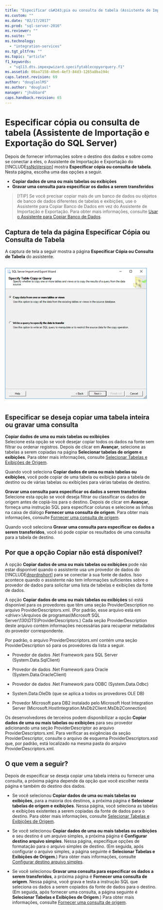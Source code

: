 ```yaml
---
title: "Especificar c&#243;pia ou consulta de tabela (Assistente de Importa&#231;&#227;o e Exporta&#231;&#227;o do SQL Server) | Microsoft Docs"
ms.custom: ""
ms.date: "02/17/2017"
ms.prod: "sql-server-2016"
ms.reviewer: ""
ms.suite: ""
ms.technology: 
  - "integration-services"
ms.tgt_pltfrm: ""
ms.topic: "article"
f1_keywords: 
  - "sql13.dts.impexpwizard.specifytablecopyorquery.f1"
ms.assetid: 08aa7158-40e6-4ef3-84d3-1265a8ba194c
caps.latest.revision: 69
author: "douglaslMS"
ms.author: "douglasl"
manager: "jhubbard"
caps.handback.revision: 65
---
```

# Especificar c&#243;pia ou consulta de tabela (Assistente de Importa&#231;&#227;o e Exporta&#231;&#227;o do SQL Server)
  Depois de fornecer informações sobre o destino dos dados e sobre como se conectar a eles, o Assistente de Importação e Exportação do [!INCLUDE[ssNoVersion](../../includes/ssnoversion-md.md)] mostra **Especificar cópia ou consulta de tabela**. Nesta página, escolha uma das opções a seguir.
-   **Copiar dados de uma ou mais tabelas ou exibições**
-   **Gravar uma consulta para especificar os dados a serem transferidos**
    
> [!TIP] Se você precisar copiar mais de um banco de dados ou objetos de banco de dados diferentes de tabelas e exibições, use o Assistente para Copiar Banco de Dados em vez do Assistente de Importação e Exportação. Para obter mais informações, consulte [Usar o Assistente para Copiar Banco de Dados](../../relational-databases/databases/use-the-copy-database-wizard.md).     
 
## <a name="screen-shot-of-the-specify-table-copy-or-query-page"></a>Captura de tela da página Especificar Cópia ou Consulta de Tabela    
 A captura de tela a seguir mostra a página **Especificar Cópia ou Consulta de Tabela** do assistente.    
    
 ![Table copy or query page of the Import and Export Wizard](../../integration-services/import-export-data/media/table-copy-or-query.png "Table copy or query page of the Import and Export Wizard")    
    
## <a name="specify-whether-to-copy-an-entire-table-or-write-a-query"></a>Especificar se deseja copiar uma tabela inteira ou gravar uma consulta 
 **Copiar dados de uma ou mais tabelas ou exibições**    
 Selecione esta opção se você desejar copiar todos os dados na fonte sem filtrar ou ordenar registros. Depois de clicar em **Avançar**, selecione as tabelas a serem copiadas na página **Selecionar tabelas de origem e exibições**. Para obter mais informações, consulte [Selecionar Tabelas e Exibições de Origem](../../integration-services/import-export-data/select-source-tables-and-views-sql-server-import-and-export-wizard.md).    

Quando você seleciona **Copiar dados de uma ou mais tabelas ou exibições**, você pode copiar de uma tabela ou exibição para a tabela de destino ou de várias tabelas ou exibições para várias tabelas de destino.    
    
 **Gravar uma consulta para especificar os dados a serem transferidos**    
 Selecione esta opção se você deseja filtrar ou classificar os dados de origem antes de copiá-los para o destino. Depois de clicar em **Avançar**, forneça uma instrução SQL para especificar colunas e selecione as linhas na caixa de diálogo **Fornecer uma consulta de origem**. Para obter mais informações, consulte [Fornecer uma consulta de origem](../../integration-services/import-export-data/provide-a-source-query-sql-server-import-and-export-wizard.md).    
    
Quando você seleciona **Gravar uma consulta para especificar os dados a serem transferidos**, você só pode copiar os resultados de uma consulta para a tabela de destino.    
    
## <a name="why-isnt-the-copy-option-available"></a>Por que a opção Copiar não está disponível?    
 A opção **Copiar dados de uma ou mais tabelas ou exibições** pode não estar disponível quando o assistente usa um provedor de dados do [!INCLUDE[dnprdnshort](../../includes/dnprdnshort-md.md)] para se conectar à sua fonte de dados. Isso acontece quando o assistente não tem informações suficientes sobre o provedor de dados para solicitar uma lista de tabelas e exibições da fonte de dados.    
    
 A opção **Copiar dados de uma ou mais tabelas ou exibições** só está disponível para os provedores que têm uma seção ProviderDescription no arquivo ProviderDescriptors.xml. (Por padrão, esse arquivo está em \<*drive*>:\Arquivos de programas\Microsoft SQL Server\130\DTS\ProviderDescriptors.) Cada seção ProviderDescription deste arquivo contém informações necessárias para recuperar metadados do provedor correspondente.    
    
 Por padrão, o arquivo ProviderDescriptors.xml contém uma seção ProviderDescription só para os provedores da lista a seguir.    
    
-   Provedor de dados .Net Framework para SQL Server (System.Data.SqlClient)    
    
-   Provedor de dados .Net Framework para Oracle (System.Data.OracleClient)    
    
-   Provedor de dados .Net Framework para ODBC (System.Data.Odbc)    
    
-    System.Data.OleDb (que se aplica a todos os provedores OLE DB)    
    
-   Provedor Microsoft para DB2 instalado pelo Microsoft Host Integration Server (Microsoft.HostIntegration.MsDb2Client.MsDb2Connection)    
    
 Os desenvolvedores de terceiros podem disponibilizar a opção **Copiar dados de uma ou mais tabelas ou exibições** para seu provedor adicionando uma seção ProviderDescriptor ao arquivo ProviderDescriptors.xml. Para verificar as exigências da seção ProviderDescriptor, consulte o arquivo de esquema ProviderDescriptors.xsd que, por padrão, está localizado na mesma pasta do arquivo ProviderDescriptors.xml.    
    
## <a name="whats-next"></a>O que vem a seguir?    
 Depois de especificar se deseja copiar uma tabela inteira ou fornecer uma consulta, a próxima página depende da opção que você escolher nesta página e também do destino dos dados.    
    
-   Se você selecionou **Copiar dados de uma ou mais tabelas ou exibições**, para a maioria dos destinos, a próxima página é **Selecionar tabelas de origem e exibições**. Nessa página, você seleciona as tabelas e exibições existentes a serem copiadas da fonte de dados para o destino. Para obter mais informações, consulte [Selecionar Tabelas e Exibições de Origem](../../integration-services/import-export-data/select-source-tables-and-views-sql-server-import-and-export-wizard.md).    
    
-   Se você selecionou **Copiar dados de uma ou mais tabelas ou exibições** e seu destino é um arquivo simples, a próxima página é **Configurar destino arquivo simples**. Nessa página, especifique opções de formatação para o arquivo simples de destino. (Em seguida, após configurar o arquivo simples, a página seguinte é **Selecionar Tabelas e Exibições de Origem**.) Para obter mais informações, consulte [Configurar destino arquivo simples](../../integration-services/import-export-data/configure-flat-file-destination-sql-server-import-and-export-wizard.md).    
    
-   Se você selecionou **Gravar uma consulta para especificar os dados a serem transferidos**, a próxima página é **Fornecer uma consulta de origem**. Nessa página, você grava e testa a instrução SQL que seleciona os dados a serem copiados da fonte de dados para o destino. (Em seguida, após fornecer uma consulta, a página seguinte é **Selecionar Tabelas e Exibições de Origem**.) Para obter mais informações, consulte [Fornecer uma consulta de origem](../../integration-services/import-export-data/provide-a-source-query-sql-server-import-and-export-wizard.md).    
